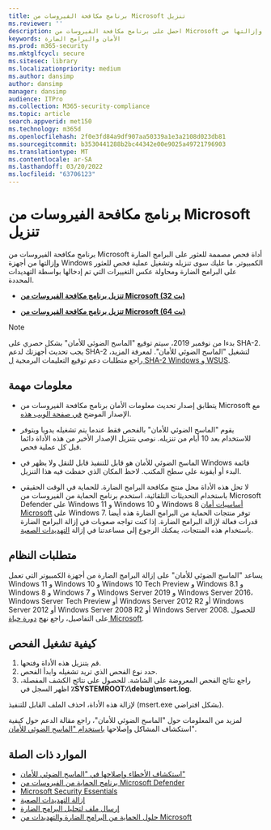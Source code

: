 ```yaml
---
title: برنامج مكافحة الفيروسات من Microsoft تنزيل
ms.reviewer: ''
description: احصل على برنامج مكافحة الفيروسات من Microsoft للعثور على البرامج الضارة وإزالتها من Windows الكمبيوتر.
keywords: الأمان والبرامج الضارة
ms.prod: m365-security
ms.mktglfcycl: secure
ms.sitesec: library
ms.localizationpriority: medium
ms.author: dansimp
author: dansimp
manager: dansimp
audience: ITPro
ms.collection: M365-security-compliance
ms.topic: article
search.appverid: met150
ms.technology: m365d
ms.openlocfilehash: 2f0e3fd84a9df907aa50339a1e3a2108d023db81
ms.sourcegitcommit: b3530441288b2bc44342e00e9025a49721796903
ms.translationtype: MT
ms.contentlocale: ar-SA
ms.lasthandoff: 03/20/2022
ms.locfileid: "63706123"
---
```

# <a name="microsoft-safety-scanner-download"></a>برنامج مكافحة الفيروسات من Microsoft تنزيل

برنامج مكافحة الفيروسات من Microsoft أداة فحص مصممة للعثور على البرامج الضارة وإزالتها من أجهزة Windows الكمبيوتر. ما عليك سوى تنزيله وتشغيل عملية فحص للعثور على البرامج الضارة ومحاولة عكس التغييرات التي تم إدخالها بواسطة التهديدات المحددة.

- **[تنزيل برنامج مكافحة الفيروسات من Microsoft (32 بت)](https://go.microsoft.com/fwlink/?LinkId=212733)**

- **[تنزيل برنامج مكافحة الفيروسات من Microsoft (64 بت)](https://go.microsoft.com/fwlink/?LinkId=212732)**

> [!NOTE]
> بدءا من نوفمبر 2019، سيتم توقيع "الماسح الضوئي للأمان" بشكل حصري على SHA-2. يجب تحديث أجهزتك لدعم SHA-2 لتشغيل "الماسح الضوئي للأمان". لمعرفة المزيد، راجع متطلبات دعم توقيع التعليمات البرمجية [ل SHA-2 Windows و WSUS](https://support.microsoft.com/help/4472027/2019-sha-2-code-signing-support-requirement-for-windows-and-wsus).

## <a name="important-information"></a>معلومات مهمة

- يتطابق إصدار تحديث معلومات الأمان برنامج مكافحة الفيروسات من Microsoft مع الإصدار الموضح [في صفحة الويب هذه](https://www.microsoft.com/wdsi/definitions).

- يقوم "الماسح الضوئي للأمان" بالفحص فقط عندما يتم تشغيله يدويا ويتوفر للاستخدام بعد 10 أيام من تنزيله. نوصي بتنزيل الإصدار الأخير من هذه الأداة دائما قبل كل عملية فحص.

- الماسح الضوئي للأمان هو قابل للتنفيذ قابل للنقل ولا يظهر في Windows قائمة البدء أو أيقونة على سطح المكتب. لاحظ المكان الذي حفظت فيه هذا التنزيل.

- لا تحل هذه الأداة محل منتج مكافحة البرامج الضارة. للحماية في الوقت الحقيقي باستخدام التحديثات التلقائية، استخدم [](https://www.microsoft.com/windows/comprehensive-security) برنامج الحماية من الفيروسات من Microsoft Defender على Windows 11 و Windows 10 و Windows 8 [أساسيات أمان Microsoft](https://support.microsoft.com/help/14210/security-essentials-download) على Windows 7. توفر منتجات الحماية من البرامج الضارة هذه أيضا قدرات فعالة لإزالة البرامج الضارة. إذا كنت تواجه صعوبات في إزالة البرامج الضارة باستخدام هذه المنتجات، يمكنك الرجوع إلى مساعدتنا في إزالة [التهديدات الصعبة](https://www.microsoft.com/wdsi/help/troubleshooting-infection).

## <a name="system-requirements"></a>متطلبات النظام

يساعد "الماسح الضوئي للأمان" على إزالة البرامج الضارة من أجهزة الكمبيوتر التي تعمل Windows 11 و Windows 10 و Windows 10 Tech Preview و Windows 8.1 و Windows 8 و Windows 7 و Windows Server 2019 و Windows Server 2016، Windows Server Tech Preview أو Windows Server 2012 R2 أو Windows Server 2012 أو Windows Server 2008 R2 أو Windows Server 2008. للحصول على التفاصيل، راجع نهج [دورة حياة Microsoft](/lifecycle/).

## <a name="how-to-run-a-scan"></a>كيفية تشغيل الفحص

1. قم بتنزيل هذه الأداة وفتحها.
2. حدد نوع الفحص الذي تريد تشغيله وابدأ الفحص.
3. راجع نتائج الفحص المعروضة على الشاشة. للحصول على نتائج الكشف المفصلة، اظهر السجل في **٪SYSTEMROOT٪\debug\msert.log**.

لإزالة هذه الأداة، احذف الملف القابل للتنفيذ (msert.exe بشكل افتراضي).

لمزيد من المعلومات حول "الماسح الضوئي للأمان"، راجع مقالة الدعم حول كيفية استكشاف المشاكل وإصلاحها [باستخدام "الماسح الضوئي للأمان](https://support.microsoft.com/kb/2520970)".

## <a name="related-resources"></a>الموارد ذات الصلة

- [استكشاف الأخطاء وإصلاحها في "الماسح الضوئي للأمان"](https://support.microsoft.com/help/2520970/how-to-troubleshoot-an-error-when-you-run-the-microsoft-safety-scanner)
- [برنامج الحماية من الفيروسات من Microsoft Defender](https://www.microsoft.com/windows/comprehensive-security)
- [Microsoft Security Essentials](https://support.microsoft.com/help/14210/security-essentials-download)
- [إزالة التهديدات الصعبة](https://support.microsoft.com/help/4466982/windows-10-troubleshoot-problems-with-detecting-and-removing-malware)
- [إرسال ملف لتحليل البرامج الضارة](https://www.microsoft.com/wdsi/filesubmission)
- [حلول الحماية من البرامج الضارة والتهديدات من Microsoft](/microsoft-365/security/defender-endpoint/microsoft-defender-endpoint)
